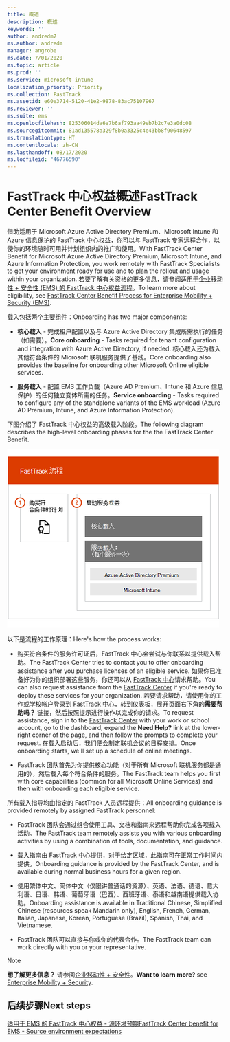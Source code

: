 ```yaml
---
title: 概述
description: 概述
keywords: ''
author: andredm7
ms.author: andredm
manager: angrobe
ms.date: 7/01/2020
ms.topic: article
ms.prod: ''
ms.service: microsoft-intune
localization_priority: Priority
ms.collection: FastTrack
ms.assetid: e60e3714-5120-41e2-9878-83ac75107967
ms.reviewer: ''
ms.suite: ems
ms.openlocfilehash: 825306014da6e7b6af793aa49eb7b2c7e3a0dc08
ms.sourcegitcommit: 81ad135578a329f8b0a3325c4e43bb8f90648597
ms.translationtype: HT
ms.contentlocale: zh-CN
ms.lasthandoff: 08/17/2020
ms.locfileid: "46776590"
---
```

# <a name="fasttrack-center-benefit-overview"></a><span data-ttu-id="001f0-103">FastTrack 中心权益概述</span><span class="sxs-lookup"><span data-stu-id="001f0-103">FastTrack Center Benefit Overview</span></span>

<span data-ttu-id="001f0-104">借助适用于 Microsoft Azure Active Directory Premium、Microsoft Intune 和 Azure 信息保护的 FastTrack 中心权益，你可以与 FastTrack 专家远程合作，以使你的环境随时可用并计划组织内的推广和使用。</span><span class="sxs-lookup"><span data-stu-id="001f0-104">With FastTrack Center Benefit for Microsoft Azure Active Directory Premium, Microsoft Intune, and Azure Information Protection, you work remotely with FastTrack Specialists to get your environment ready for use and to plan the rollout and usage within your organization.</span></span> <span data-ttu-id="001f0-105">若要了解有关资格的更多信息，请参阅[适用于企业移动性 + 安全性 (EMS) 的 FastTrack 中心权益流程](EMS-fasttrack-process.md)。</span><span class="sxs-lookup"><span data-stu-id="001f0-105">To learn more about eligibility, see [FastTrack Center Benefit Process for Enterprise Mobility + Security (EMS)](EMS-fasttrack-process.md).</span></span>

<span data-ttu-id="001f0-106">载入包括两个主要组件：</span><span class="sxs-lookup"><span data-stu-id="001f0-106">Onboarding has two major components:</span></span>

-   <span data-ttu-id="001f0-107">**核心载入** - 完成租户配置以及与 Azure Active Directory 集成所需执行的任务（如需要）。</span><span class="sxs-lookup"><span data-stu-id="001f0-107">**Core onboarding** - Tasks required for tenant configuration and integration with Azure Active Directory, if needed.</span></span> <span data-ttu-id="001f0-108">核心载入还为载入其他符合条件的 Microsoft 联机服务提供了基线。</span><span class="sxs-lookup"><span data-stu-id="001f0-108">Core onboarding also provides the baseline for onboarding other Microsoft Online eligible services.</span></span>

-   <span data-ttu-id="001f0-109">**服务载入** - 配置 EMS 工作负载（Azure AD Premium、Intune 和 Azure 信息保护）的任何独立变体所需的任务。</span><span class="sxs-lookup"><span data-stu-id="001f0-109">**Service onboarding** - Tasks required to configure any of the standalone variants of the EMS workload (Azure AD Premium, Intune, and Azure Information Protection).</span></span>

<span data-ttu-id="001f0-110">下图介绍了 FastTrack 中心权益的高级载入阶段。</span><span class="sxs-lookup"><span data-stu-id="001f0-110">The following diagram describes the high-level onboarding phases for the the FastTrack Center Benefit.</span></span>

![使用 FastTrack 中心权益的高级载入阶段](./media/ft-onboarding-process.png)

<span data-ttu-id="001f0-112">以下是流程的工作原理：</span><span class="sxs-lookup"><span data-stu-id="001f0-112">Here's how the process works:</span></span>

- <span data-ttu-id="001f0-113">购买符合条件的服务许可证后，FastTrack 中心会尝试与你联系以提供载入帮助。</span><span class="sxs-lookup"><span data-stu-id="001f0-113">The FastTrack Center tries to contact you to offer onboarding assistance after you purchase licenses of an eligible service.</span></span> <span data-ttu-id="001f0-114">如果你已准备好为你的组织部署这些服务，你还可以从 [FastTrack 中心](https://go.microsoft.com/fwlink/?linkid=780698)请求帮助。</span><span class="sxs-lookup"><span data-stu-id="001f0-114">You can also request assistance from the [FastTrack Center](https://go.microsoft.com/fwlink/?linkid=780698) if you're ready to deploy these services for your organization.</span></span> <span data-ttu-id="001f0-115">若要请求帮助，请使用你的工作或学校帐户登录到 [FastTrack 中心](https://go.microsoft.com/fwlink/?linkid=780698)，转到仪表板，展开页面右下角的**需要帮助吗？** 链接，然后按照提示进行操作以完成你的请求。</span><span class="sxs-lookup"><span data-stu-id="001f0-115">To request assistance, sign in to the [FastTrack Center](https://go.microsoft.com/fwlink/?linkid=780698) with your work or school account, go to the dashboard, expand the **Need Help?** link at the lower-right corner of the page, and then follow the prompts to complete your request.</span></span> <span data-ttu-id="001f0-116">在载入启动后，我们便会制定联机会议的日程安排。</span><span class="sxs-lookup"><span data-stu-id="001f0-116">Once onboarding starts, we'll set up a schedule of online meetings.</span></span>

-   <span data-ttu-id="001f0-117">FastTrack 团队首先为你提供核心功能（对于所有 Microsoft 联机服务都是通用的），然后载入每个符合条件的服务。</span><span class="sxs-lookup"><span data-stu-id="001f0-117">The FastTrack team helps you first with core capabilities (common for all Microsoft Online Services) and then with onboarding each eligible service.</span></span>

<span data-ttu-id="001f0-118">所有载入指导均由指定的 FastTrack 人员远程提供：</span><span class="sxs-lookup"><span data-stu-id="001f0-118">All onboarding guidance is provided remotely by assigned FastTrack personnel:</span></span>

-   <span data-ttu-id="001f0-119">FastTrack 团队会通过组合使用工具、文档和指南来远程帮助你完成各项载入活动。</span><span class="sxs-lookup"><span data-stu-id="001f0-119">The FastTrack team remotely assists you with various onboarding activities by using a combination of tools, documentation, and guidance.</span></span>

-   <span data-ttu-id="001f0-120">载入指南由 FastTrack 中心提供，对于给定区域，此指南可在正常工作时间内提供。</span><span class="sxs-lookup"><span data-stu-id="001f0-120">Onboarding guidance is provided by the FastTrack Center, and is available during normal business hours for a given region.</span></span>

-   <span data-ttu-id="001f0-121">使用繁体中文、简体中文（仅限讲普通话的资源）、英语、法语、德语、意大利语、日语、韩语、葡萄牙语（巴西）、西班牙语、泰语和越南语提供载入协助。</span><span class="sxs-lookup"><span data-stu-id="001f0-121">Onboarding assistance is available in Traditional Chinese, Simplified Chinese (resources speak Mandarin only), English, French, German, Italian, Japanese, Korean, Portuguese (Brazil), Spanish, Thai, and Vietnamese.</span></span>

-   <span data-ttu-id="001f0-122">FastTrack 团队可以直接与你或你的代表合作。</span><span class="sxs-lookup"><span data-stu-id="001f0-122">The FastTrack team can work directly with you or your representative.</span></span>

> [!NOTE]
> <span data-ttu-id="001f0-123">**想了解更多信息？** 请参阅[企业移动性 + 安全性](https://www.microsoft.com/cloud-platform/enterprise-mobility)。</span><span class="sxs-lookup"><span data-stu-id="001f0-123">**Want to learn more?** see [Enterprise Mobility + Security](https://www.microsoft.com/cloud-platform/enterprise-mobility).</span></span>

## <a name="next-steps"></a><span data-ttu-id="001f0-124">后续步骤</span><span class="sxs-lookup"><span data-stu-id="001f0-124">Next steps</span></span>

[<span data-ttu-id="001f0-125">适用于 EMS 的 FastTrack 中心权益 - 源环境预期</span><span class="sxs-lookup"><span data-stu-id="001f0-125">FastTrack Center benefit for EMS - Source environment expectations</span></span>](EMS-source-environment-expectations.md)

